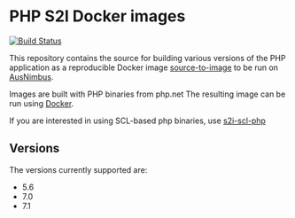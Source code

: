 # PHP S2I Docker images

[![Build Status](https://travis-ci.org/ausnimbus/s2i-php.svg?branch=master)](https://travis-ci.org/ausnimbus/s2i-php)

This repository contains the source for building various versions of
the PHP application as a reproducible Docker image
[source-to-image](https://github.com/openshift/source-to-image)
to be run on [AusNimbus](https://www.ausnimbus.com.au/).

Images are built with PHP binaries from php.net
The resulting image can be run using [Docker](http://docker.io).

If you are interested in using SCL-based php binaries, use [s2i-scl-php](https://github.com/ausnimbus/s2i-scl-php)

## Versions

The versions currently supported are:

- 5.6
- 7.0
- 7.1
